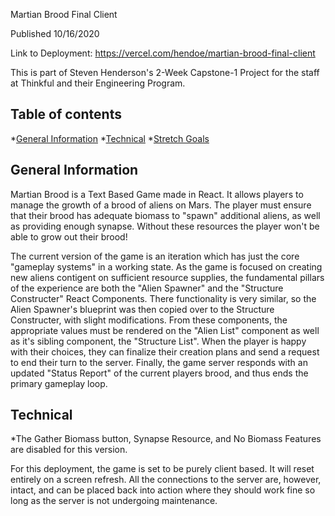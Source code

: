 Martian Brood Final Client

Published 10/16/2020

Link to Deployment: https://vercel.com/hendoe/martian-brood-final-client

This is part of Steven Henderson's 2-Week Capstone-1 Project for the staff at Thinkful and their Engineering Program.

## Table of contents
*[General Information](#general-info)
*[Technical](#technical)
*[Stretch Goals](#stretch-goals)

## General Information
Martian Brood is a Text Based Game made in React. It allows players to manage the growth of a brood of aliens on Mars. The player must ensure that their brood has adequate biomass to "spawn" additional aliens, as well as providing enough synapse. Without these resources the player won't be able to grow out their brood!

The current version of the game is an iteration which has just the core "gameplay systems" in a working state. As the game is focused on creating new aliens contigent on sufficient resource supplies, the fundamental pillars of the experience are both the "Alien Spawner" and the "Structure Constructer" React Components. There functionality is very similar, so the Alien Spawner's blueprint was then copied over to the Structure Constructer, with slight modifications. From these components, the appropriate values must be rendered on the "Alien List" component as well as it's sibling component, the "Structure List". When the player is happy with their choices, they can finalize their creation plans and send a request to end their turn to the server. Finally, the game server responds with an updated "Status Report" of the current players brood, and thus ends the primary gameplay loop.

## Technical





*The Gather Biomass button, Synapse Resource, and No Biomass Features are disabled for this version.

For this deployment, the game is set to be purely client based. It will reset entirely on a screen refresh. All the connections to the server are, however, intact, and can be placed back into action where they should work fine so long as the server is not undergoing maintenance.